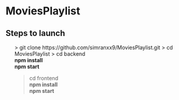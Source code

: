 # MoviesPlaylist
## Steps to launch
<ul>
>  git clone https://github.com/simranxx9/MoviesPlaylist.git
>  cd MoviesPlaylist
>  cd backend<br />
    <b> npm install</b><br />
    <b> npm start</b>
 
> cd frontend<br />
    <b > npm install</b><br />
    <b> npm start</b>
 
 </ul>
